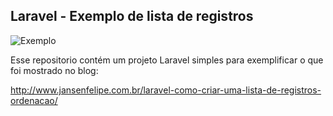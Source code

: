 ## Laravel - Exemplo de lista de registros

![Exemplo](http://www.jansenfelipe.com.br/wp-content/uploads/2015/05/ezgif.com-optimize.gif)

Esse repositorio contém um projeto Laravel simples para exemplificar o que foi mostrado no blog:

http://www.jansenfelipe.com.br/laravel-como-criar-uma-lista-de-registros-ordenacao/
